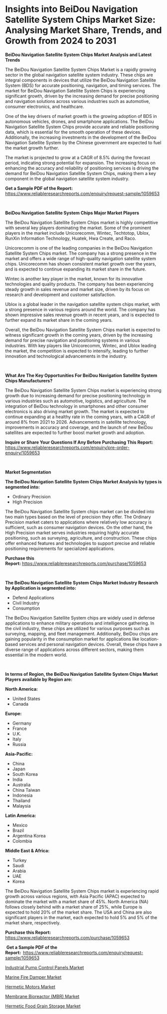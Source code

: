 <p><h1>Insights into BeiDou Navigation Satellite System Chips Market Size: Analysing Market Share, Trends, and Growth from 2024 to 2031</h1></p><p><strong>BeiDou Navigation Satellite System Chips Market Analysis and Latest Trends</strong></p>
<p><p>The BeiDou Navigation Satellite System Chips Market is a rapidly growing sector in the global navigation satellite system industry. These chips are integral components in devices that utilize the BeiDou Navigation Satellite System (BDS) for accurate positioning, navigation, and timing services. The market for BeiDou Navigation Satellite System Chips is experiencing significant growth, driven by the increasing demand for precise positioning and navigation solutions across various industries such as automotive, consumer electronics, and healthcare.</p><p>One of the key drivers of market growth is the growing adoption of BDS in autonomous vehicles, drones, and smartphone applications. The BeiDou Navigation Satellite System Chips provide accurate and reliable positioning data, which is essential for the smooth operation of these devices. Additionally, the increasing investments in the development of the BeiDou Navigation Satellite System by the Chinese government are expected to fuel the market growth further.</p><p>The market is projected to grow at a CAGR of 8.5% during the forecast period, indicating strong potential for expansion. The increasing focus on enhancing the accuracy and reliability of positioning services is driving the demand for BeiDou Navigation Satellite System Chips, making them a key component in the global navigation satellite system industry.</p></p>
<p><strong>Get a Sample PDF of the Report:&nbsp;</strong> <a href="https://www.reliableresearchreports.com/enquiry/request-sample/1059653">https://www.reliableresearchreports.com/enquiry/request-sample/1059653</a></p>
<p>&nbsp;</p>
<p><strong>BeiDou Navigation Satellite System Chips Major Market Players</strong></p>
<p><p>The BeiDou Navigation Satellite System Chips market is highly competitive with several key players dominating the market. Some of the prominent players in the market include Unicorecomm, Wintec, Techtotop, Ublox, RunXin Information Technology, Huatek, Hwa Create, and Raco.</p><p>Unicorecomm is one of the leading companies in the BeiDou Navigation Satellite System Chips market. The company has a strong presence in the market and offers a wide range of high-quality navigation satellite system chips. Unicorecomm has shown consistent market growth over the years, and is expected to continue expanding its market share in the future.</p><p>Wintec is another key player in the market, known for its innovative technologies and quality products. The company has been experiencing steady growth in sales revenue and market size, driven by its focus on research and development and customer satisfaction.</p><p>Ublox is a global leader in the navigation satellite system chips market, with a strong presence in various regions around the world. The company has shown impressive sales revenue growth in recent years, and is expected to further expand its market share in the coming years.</p><p>Overall, the BeiDou Navigation Satellite System Chips market is expected to witness significant growth in the coming years, driven by the increasing demand for precise navigation and positioning systems in various industries. With key players like Unicorecomm, Wintec, and Ublox leading the market, the competition is expected to intensify, leading to further innovation and technological advancements in the industry.</p></p>
<p>&nbsp;</p>
<p><strong>What Are The Key Opportunities For BeiDou Navigation Satellite System Chips Manufacturers?</strong></p>
<p><p>The BeiDou Navigation Satellite System Chips market is experiencing strong growth due to increasing demand for precise positioning technology in various industries such as automotive, logistics, and agriculture. The integration of BeiDou technology in smartphones and other consumer electronics is also driving market growth. The market is expected to continue expanding at a healthy rate in the coming years, with a CAGR of around 8% from 2021 to 2026. Advancements in satellite technology, improvements in accuracy and coverage, and the launch of new BeiDou satellites are expected to further boost market growth and adoption.</p></p>
<p><strong>Inquire or Share Your Questions If Any Before Purchasing This Report:</strong> <a href="https://www.reliableresearchreports.com/enquiry/pre-order-enquiry/1059653">https://www.reliableresearchreports.com/enquiry/pre-order-enquiry/1059653</a></p>
<p>&nbsp;</p>
<p><strong>Market Segmentation</strong></p>
<p><strong>The BeiDou Navigation Satellite System Chips Market Analysis by types is segmented into:</strong></p>
<p><ul><li>Ordinary Precision</li><li>High Precision</li></ul></p>
<p><p>The BeiDou Navigation Satellite System chips market can be divided into two main types based on the level of precision they offer. The Ordinary Precision market caters to applications where relatively low accuracy is sufficient, such as consumer navigation devices. On the other hand, the High Precision market serves industries requiring highly accurate positioning, such as surveying, agriculture, and construction. These chips offer enhanced features and technologies to support precise and reliable positioning requirements for specialized applications.</p></p>
<p><strong>Purchase this Report:&nbsp;</strong><a href="https://www.reliableresearchreports.com/purchase/1059653">https://www.reliableresearchreports.com/purchase/1059653</a></p>
<p>&nbsp;</p>
<p><strong>The BeiDou Navigation Satellite System Chips Market Industry Research by Application is segmented into:</strong></p>
<p><ul><li>Defend Applications</li><li>Civil Industry</li><li>Consumption</li></ul></p>
<p><p>The BeiDou Navigation Satellite System chips are widely used in defense applications to enhance military operations and intelligence gathering. In the civil industry, these chips are utilized for various purposes such as surveying, mapping, and fleet management. Additionally, BeiDou chips are gaining popularity in the consumption market for applications like location-based services and personal navigation devices. Overall, these chips have a diverse range of applications across different sectors, making them essential in the modern world.</p></p>
<p>&nbsp;</p>
<p><strong>In terms of Region, the BeiDou Navigation Satellite System Chips Market Players available by Region are:</strong></p>
<p>
    <p> <strong> North America: </strong>
        <ul>
            <li>United States</li>
            <li>Canada</li>
        </ul>
        </p> 
    <p> <strong> Europe: </strong>
        <ul>
            <li>Germany</li>
            <li>France</li>
            <li>U.K.</li>
            <li>Italy</li>
            <li>Russia</li>
        </ul>
        </p> 
    <p> <strong> Asia-Pacific: </strong>
        <ul>
            <li>China</li>
            <li>Japan</li>
            <li>South Korea</li>
            <li>India</li>
            <li>Australia</li>
            <li>China Taiwan</li>
            <li>Indonesia</li>
            <li>Thailand</li>
            <li>Malaysia</li>
        </ul>
        </p> 
    <p> <strong> Latin America: </strong>
        <ul>
            <li>Mexico</li>
            <li>Brazil</li>
            <li>Argentina Korea</li>
            <li>Colombia</li>
        </ul>
        </p> 
    <p> <strong> Middle East & Africa: </strong>
        <ul>
            <li>Turkey</li>
            <li>Saudi</li>
            <li>Arabia</li>
            <li>UAE</li>
            <li>Korea</li>
        </ul>
    </p>
    </p>
<p><p>The BeiDou Navigation Satellite System Chips market is experiencing rapid growth across various regions, with Asia Pacific (APAC) expected to dominate the market with a market share of 45%. North America (NA) follows closely behind with a market share of 25%, while Europe is expected to hold 20% of the market share. The USA and China are also significant players in the market, each expected to hold 5% and 5% of the market share, respectively.</p></p>
<p><strong>Purchase this Report: </strong><a href="https://www.reliableresearchreports.com/purchase/1059653">https://www.reliableresearchreports.com/purchase/1059653</a></p>
<p>&nbsp;<strong>Get a Sample PDF of the Report:&nbsp;&nbsp;</strong><a href="https://www.reliableresearchreports.com/enquiry/request-sample/1059653">https://www.reliableresearchreports.com/enquiry/request-sample/1059653</a></p>
<p><strong></strong></p>
<p><p><a href="https://medium.com/@alesiabrahimi58/analyzing-industrial-pump-control-panels-market-global-industry-perspective-and-forecast-2024-to-f4a10e113907">Industrial Pump Control Panels Market</a></p><p><a href="https://medium.com/@alesiabrahimi58/marine-fire-damper-market-analysis-and-sze-forecasted-for-period-from-2024-to-2031-9b31c6510bf0">Marine Fire Damper Market</a></p><p><a href="https://medium.com/@alesiabrahimi58/hermetic-motors-market-outlook-industry-overview-and-forecast-2024-to-2031-95b372d1618c">Hermetic Motors Market</a></p><p><a href="https://medium.com/@alesiabrahimi58/membrane-bioreactor-mbr-market-size-market-outlook-and-market-forecast-2024-to-2031-5648986845f6">Membrane Bioreactor (MBR) Market</a></p><p><a href="https://medium.com/@alesiabrahimi58/hermetic-food-grain-storage-market-trends-forecast-and-competitive-analysis-to-2031-0d6f84db8144">Hermetic Food Grain Storage Market</a></p></p>